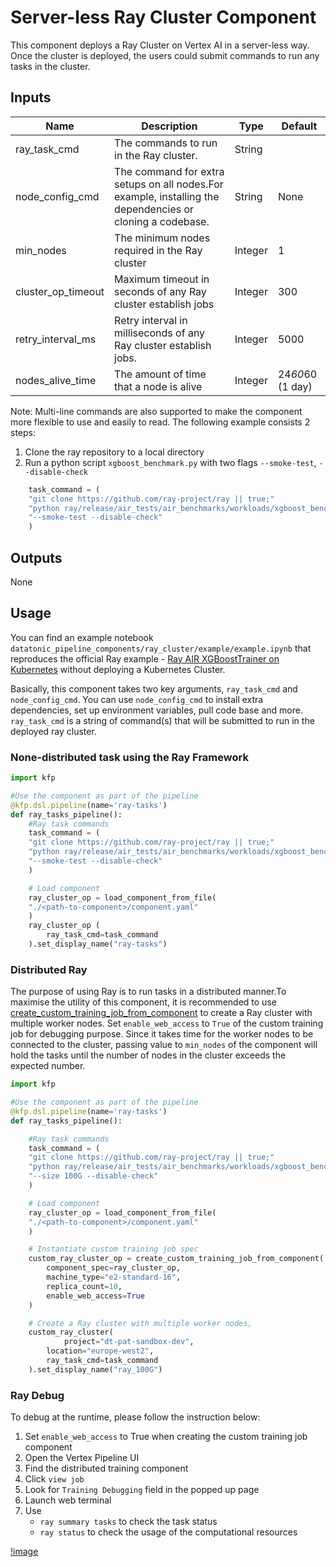 # Server-less Ray Cluster Component

This component deploys a Ray Cluster on Vertex AI in a server-less way. Once the cluster is deployed, the users could submit commands to run any tasks in the cluster.

## Inputs
|Name|Description|Type|Default|
|---|---|---|---|
|ray_task_cmd|The commands to run in the Ray cluster. |String||
|node_config_cmd|The command for extra setups on all nodes.For example, installing the dependencies or cloning a codebase.|String|None|
|min_nodes|The minimum nodes required in the Ray cluster|Integer|1|
|cluster_op_timeout| Maximum timeout in seconds of any Ray cluster establish jobs|Integer| 300|
|retry_interval_ms| Retry interval in milliseconds of any Ray cluster establish jobs.|Integer|5000|
|nodes_alive_time|The amount of time that a node is alive|Integer|24*60*60 (1 day)|

Note:
Multi-line commands are also supported to make the component more flexible to use and easily to read. The following example consists 2 steps:
1. Clone the ray repository to a local directory
2. Run a python script `xgboost_benchmark.py` with two flags `--smoke-test`, `--disable-check`
```python
    task_command = ( 
    "git clone https://github.com/ray-project/ray || true;"
    "python ray/release/air_tests/air_benchmarks/workloads/xgboost_benchmark.py"
    "--smoke-test --disable-check"
    )
```

## Outputs
None

## Usage
You can find an example notebook `datatonic_pipeline_components/ray_cluster/example/example.ipynb` that reproduces the official Ray example - [Ray AIR XGBoostTrainer on Kubernetes](https://docs.ray.io/en/latest/cluster/kubernetes/examples/ml-example.html#) without deploying a Kubernetes Cluster.

Basically, this component takes two key arguments, `ray_task_cmd` and `node_config_cmd`. You can use `node_config_cmd` to install extra dependencies, set up environment variables, pull code base and more. `ray_task_cmd` is a string of command(s) that will be submitted to run in the deployed ray cluster.


### None-distributed task using the Ray Framework

```python
import kfp

#Use the component as part of the pipeline
@kfp.dsl.pipeline(name='ray-tasks')
def ray_tasks_pipeline():
    #Ray task commands
    task_command = ( 
    "git clone https://github.com/ray-project/ray || true;"
    "python ray/release/air_tests/air_benchmarks/workloads/xgboost_benchmark.py"
    "--smoke-test --disable-check"
    )

    # Load component
    ray_cluster_op = load_component_from_file(
    "./<path-to-component>/component.yaml"
    )
    ray_cluster_op (
        ray_task_cmd=task_command
    ).set_display_name("ray-tasks")
```



### Distributed Ray

The purpose of using Ray is to run tasks in a distributed manner.To maximise the utility of this component, it is recommended to use [create_custom_training_job_from_component](https://cloud.google.com/vertex-ai/docs/pipelines/customjob-component#create_custom_training_job_from_component)
to create a Ray cluster with multiple worker nodes. Set `enable_web_access` to `True` of the custom training job for debugging purpose. Since it takes time for the worker nodes to be connected to the cluster, passing value to `min_nodes` of the component will hold the tasks until the number of nodes in the cluster exceeds the expected number.

```python
import kfp

#Use the component as part of the pipeline
@kfp.dsl.pipeline(name='ray-tasks')
def ray_tasks_pipeline():

    #Ray task commands
    task_command = ( 
    "git clone https://github.com/ray-project/ray || true;"
    "python ray/release/air_tests/air_benchmarks/workloads/xgboost_benchmark.py"
    "--size 100G --disable-check"
    )

    # Load component
    ray_cluster_op = load_component_from_file(
    "./<path-to-component>/component.yaml"
    )

    # Instantiate custom training job spec
    custom_ray_cluster_op = create_custom_training_job_from_component(
        component_spec=ray_cluster_op,
        machine_type="e2-standard-16",
        replica_count=10,
        enable_web_access=True
    )

    # Create a Ray cluster with multiple worker nodes,
    custom_ray_cluster(
            project="dt-pat-sandbox-dev",
        location="europe-west2",
        ray_task_cmd=task_command
    ).set_display_name("ray_100G")
```

### Ray Debug
To debug at the runtime, please follow the instruction below:
1. Set `enable_web_access` to True when creating the custom training job component
1. Open the Vertex Pipeline UI
2. Find the distributed training component
3. Click `view job`
4. Look for `Training Debugging` field in the popped up page
5. Launch web terminal
6. Use 
   - `ray summary tasks` to check the task status
   - `ray status` to check the usage of the computational resources

[!image](example/debug_instruction.jpg)

  

